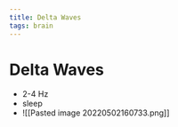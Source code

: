 ```yaml
---
title: Delta Waves
tags: brain
---
```


# Delta Waves
- 2-4 Hz 
- sleep
- ![[Pasted image 20220502160733.png]]


